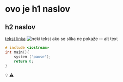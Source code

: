 # ovo je h1 naslov
## h2 naslov

[tekst linka](https://fipu.unipu.hr)
![neki tekst ako se slika ne pokaže -- alt text](https://encrypted-tbn0.gstatic.com/images?q=tbn:ANd9GcQEHzaJ3L6Ki7q46Gz_W8D556fWecvBGtFHbg&s)

```cpp
# include <iostream>
int main(){
    system ("pause");
    return 0;
}
```

:bulb:
:warning:

